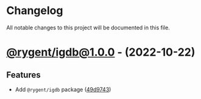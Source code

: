 # Changelog

All notable changes to this project will be documented in this file.

# [@rygent/igdb@1.0.0](https://github.com/Rygent/Utilities/tree/@rygent/igdb@1.0.0) - (2022-10-22)

## Features

- Add `@rygent/igdb` package ([49d9743](https://github.com/Rygent/Utilities/commit/49d9743de8b147e8e53a2d4bb4859022ad0af89d))

